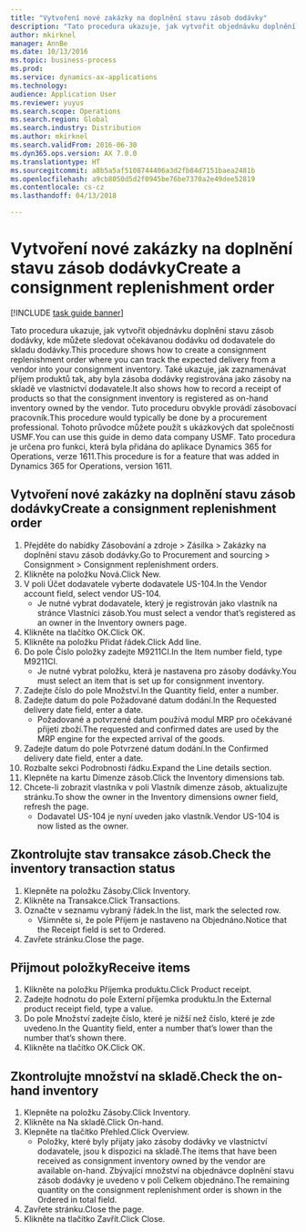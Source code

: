 ```yaml
---
title: "Vytvoření nové zakázky na doplnění stavu zásob dodávky"
description: "Tato procedura ukazuje, jak vytvořit objednávku doplnění stavu zásob dodávky, kde můžete sledovat očekávanou dodávku od dodavatele do skladu dodávky."
author: mkirknel
manager: AnnBe
ms.date: 10/13/2016
ms.topic: business-process
ms.prod: 
ms.service: dynamics-ax-applications
ms.technology: 
audience: Application User
ms.reviewer: yuyus
ms.search.scope: Operations
ms.search.region: Global
ms.search.industry: Distribution
ms.author: mkirknel
ms.search.validFrom: 2016-06-30
ms.dyn365.ops.version: AX 7.0.0
ms.translationtype: HT
ms.sourcegitcommit: a8b5a5af5108744406a3d2fb84d7151baea2481b
ms.openlocfilehash: a9cb8050d5d2f0945be76be7370a2e49dee52819
ms.contentlocale: cs-cz
ms.lasthandoff: 04/13/2018

---
```

# <a name="create-a-consignment-replenishment-order"></a><span data-ttu-id="d1071-103">Vytvoření nové zakázky na doplnění stavu zásob dodávky</span><span class="sxs-lookup"><span data-stu-id="d1071-103">Create a consignment replenishment order</span></span>

[!INCLUDE [task guide banner](../../includes/task-guide-banner.md)]

<span data-ttu-id="d1071-104">Tato procedura ukazuje, jak vytvořit objednávku doplnění stavu zásob dodávky, kde můžete sledovat očekávanou dodávku od dodavatele do skladu dodávky.</span><span class="sxs-lookup"><span data-stu-id="d1071-104">This procedure shows how to create a consignment replenishment order where you can track the expected delivery from a vendor into your consignment inventory.</span></span> <span data-ttu-id="d1071-105">Také ukazuje, jak zaznamenávat příjem produktů tak, aby byla zásoba dodávky registrována jako zásoby na skladě ve vlastnictví dodavatele.</span><span class="sxs-lookup"><span data-stu-id="d1071-105">It also shows how to record a receipt of products so that the consignment inventory is registered as on-hand inventory owned by the vendor.</span></span> <span data-ttu-id="d1071-106">Tuto proceduru obvykle provádí zásobovací pracovník.</span><span class="sxs-lookup"><span data-stu-id="d1071-106">This procedure would typically be done by a procurement professional.</span></span> <span data-ttu-id="d1071-107">Tohoto průvodce můžete použít s ukázkových dat společnosti USMF.</span><span class="sxs-lookup"><span data-stu-id="d1071-107">You can use this guide in demo data company USMF.</span></span> <span data-ttu-id="d1071-108">Tato procedura je určena pro funkci, která byla přidána do aplikace Dynamics 365 for Operations, verze 1611.</span><span class="sxs-lookup"><span data-stu-id="d1071-108">This procedure is for a feature that was added in Dynamics 365 for Operations, version 1611.</span></span>




## <a name="create-a-consignment-replenishment-order"></a><span data-ttu-id="d1071-109">Vytvoření nové zakázky na doplnění stavu zásob dodávky</span><span class="sxs-lookup"><span data-stu-id="d1071-109">Create a consignment replenishment order</span></span>
1. <span data-ttu-id="d1071-110">Přejděte do nabídky Zásobování a zdroje > Zásilka > Zakázky na doplnění stavu zásob dodávky.</span><span class="sxs-lookup"><span data-stu-id="d1071-110">Go to Procurement and sourcing > Consignment > Consignment replenishment orders.</span></span>
2. <span data-ttu-id="d1071-111">Klikněte na položku Nová.</span><span class="sxs-lookup"><span data-stu-id="d1071-111">Click New.</span></span>
3. <span data-ttu-id="d1071-112">V poli Účet dodavatele vyberte dodavatele US-104.</span><span class="sxs-lookup"><span data-stu-id="d1071-112">In the Vendor account field, select vendor US-104.</span></span>
    * <span data-ttu-id="d1071-113">Je nutné vybrat dodavatele, který je registrován jako vlastník na stránce Vlastníci zásob.</span><span class="sxs-lookup"><span data-stu-id="d1071-113">You must select a vendor that’s registered as an owner in the Inventory owners page.</span></span>  
4. <span data-ttu-id="d1071-114">Klikněte na tlačítko OK.</span><span class="sxs-lookup"><span data-stu-id="d1071-114">Click OK.</span></span>
5. <span data-ttu-id="d1071-115">Klikněte na položku Přidat řádek.</span><span class="sxs-lookup"><span data-stu-id="d1071-115">Click Add line.</span></span>
6. <span data-ttu-id="d1071-116">Do pole Číslo položky zadejte M9211CI.</span><span class="sxs-lookup"><span data-stu-id="d1071-116">In the Item number field, type M9211CI.</span></span>
    * <span data-ttu-id="d1071-117">Je nutné vybrat položku, která je nastavena pro zásoby dodávky.</span><span class="sxs-lookup"><span data-stu-id="d1071-117">You must select an item that is set up for consignment inventory.</span></span>  
7. <span data-ttu-id="d1071-118">Zadejte číslo do pole Množství.</span><span class="sxs-lookup"><span data-stu-id="d1071-118">In the Quantity field, enter a number.</span></span>
8. <span data-ttu-id="d1071-119">Zadejte datum do pole Požadované datum dodání.</span><span class="sxs-lookup"><span data-stu-id="d1071-119">In the Requested delivery date field, enter a date.</span></span>
    * <span data-ttu-id="d1071-120">Požadované a potvrzené datum používá modul MRP pro očekávané přijetí zboží.</span><span class="sxs-lookup"><span data-stu-id="d1071-120">The requested and confirmed dates are used by the MRP engine for the expected arrival of the goods.</span></span>  
9. <span data-ttu-id="d1071-121">Zadejte datum do pole Potvrzené datum dodání.</span><span class="sxs-lookup"><span data-stu-id="d1071-121">In the Confirmed delivery date field, enter a date.</span></span>
10. <span data-ttu-id="d1071-122">Rozbalte sekci Podrobnosti řádku.</span><span class="sxs-lookup"><span data-stu-id="d1071-122">Expand the Line details section.</span></span>
11. <span data-ttu-id="d1071-123">Klepněte na kartu Dimenze zásob.</span><span class="sxs-lookup"><span data-stu-id="d1071-123">Click the Inventory dimensions tab.</span></span>
12. <span data-ttu-id="d1071-124">Chcete-li zobrazit vlastníka v poli Vlastník dimenze zásob, aktualizujte stránku.</span><span class="sxs-lookup"><span data-stu-id="d1071-124">To show the owner in the Inventory dimensions owner field, refresh the page.</span></span>
    * <span data-ttu-id="d1071-125">Dodavatel US-104 je nyní uveden jako vlastník.</span><span class="sxs-lookup"><span data-stu-id="d1071-125">Vendor US-104 is now listed as the owner.</span></span>  

## <a name="check-the-inventory-transaction-status"></a><span data-ttu-id="d1071-126">Zkontrolujte stav transakce zásob.</span><span class="sxs-lookup"><span data-stu-id="d1071-126">Check the inventory transaction status</span></span>
1. <span data-ttu-id="d1071-127">Klepněte na položku Zásoby.</span><span class="sxs-lookup"><span data-stu-id="d1071-127">Click Inventory.</span></span>
2. <span data-ttu-id="d1071-128">Klikněte na Transakce.</span><span class="sxs-lookup"><span data-stu-id="d1071-128">Click Transactions.</span></span>
3. <span data-ttu-id="d1071-129">Označte v seznamu vybraný řádek.</span><span class="sxs-lookup"><span data-stu-id="d1071-129">In the list, mark the selected row.</span></span>
    * <span data-ttu-id="d1071-130">Všimněte si, že pole Příjem je nastaveno na Objednáno.</span><span class="sxs-lookup"><span data-stu-id="d1071-130">Notice that the Receipt field is set to Ordered.</span></span>  
4. <span data-ttu-id="d1071-131">Zavřete stránku.</span><span class="sxs-lookup"><span data-stu-id="d1071-131">Close the page.</span></span>

## <a name="receive-items"></a><span data-ttu-id="d1071-132">Přijmout položky</span><span class="sxs-lookup"><span data-stu-id="d1071-132">Receive items</span></span>
1. <span data-ttu-id="d1071-133">Klikněte na položku Příjemka produktu.</span><span class="sxs-lookup"><span data-stu-id="d1071-133">Click Product receipt.</span></span>
2. <span data-ttu-id="d1071-134">Zadejte hodnotu do pole Externí příjemka produktu.</span><span class="sxs-lookup"><span data-stu-id="d1071-134">In the External product receipt field, type a value.</span></span>
3. <span data-ttu-id="d1071-135">Do pole Množství zadejte číslo, které je nižší než číslo, které je zde uvedeno.</span><span class="sxs-lookup"><span data-stu-id="d1071-135">In the Quantity field, enter a number that’s lower than the number that’s shown there.</span></span>
4. <span data-ttu-id="d1071-136">Klikněte na tlačítko OK.</span><span class="sxs-lookup"><span data-stu-id="d1071-136">Click OK.</span></span>

## <a name="check-the-on-hand-inventory"></a><span data-ttu-id="d1071-137">Zkontrolujte množství na skladě.</span><span class="sxs-lookup"><span data-stu-id="d1071-137">Check the on-hand inventory</span></span>
1. <span data-ttu-id="d1071-138">Klepněte na položku Zásoby.</span><span class="sxs-lookup"><span data-stu-id="d1071-138">Click Inventory.</span></span>
2. <span data-ttu-id="d1071-139">Klikněte na Na skladě.</span><span class="sxs-lookup"><span data-stu-id="d1071-139">Click On-hand.</span></span>
3. <span data-ttu-id="d1071-140">Klepněte na tlačítko Přehled.</span><span class="sxs-lookup"><span data-stu-id="d1071-140">Click Overview.</span></span>
    * <span data-ttu-id="d1071-141">Položky, které byly přijaty jako zásoby dodávky ve vlastnictví dodavatele, jsou k dispozici na skladě.</span><span class="sxs-lookup"><span data-stu-id="d1071-141">The items that have been received as consignment inventory owned by the vendor are available on-hand.</span></span> <span data-ttu-id="d1071-142">Zbývající množství na objednávce doplnění stavu zásob dodávky je uvedeno v poli Celkem objednáno.</span><span class="sxs-lookup"><span data-stu-id="d1071-142">The remaining quantity on the consignment replenishment order is shown in the Ordered in total field.</span></span>  
4. <span data-ttu-id="d1071-143">Zavřete stránku.</span><span class="sxs-lookup"><span data-stu-id="d1071-143">Close the page.</span></span>
5. <span data-ttu-id="d1071-144">Klikněte na tlačítko Zavřít.</span><span class="sxs-lookup"><span data-stu-id="d1071-144">Click Close.</span></span>

